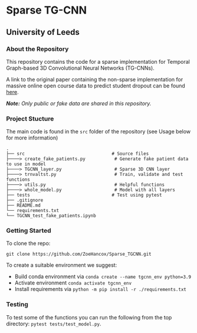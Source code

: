 # Sparse TG-CNN
## University of Leeds

### About the Repository

This repository contains the code for a sparse implementation for Temporal Graph-based 3D Convolutional Neural Networks (TG-CNNs). 

A link to the original paper containing the non-sparse implementation for massive online open course data to predict student dropout can be found [here](https://link.springer.com/chapter/10.1007/978-3-031-16564-1_34).

_**Note:** Only public or fake data are shared in this repository._

### Project Stucture

The main code is found in the `src` folder of the repository (see Usage below for more information)

```
.
├── src                                 # Source files
├────> create_fake_patients.py           # Generate fake patient data to use in model
├────> TGCNN_layer.py                    # Sparse 3D CNN layer 
├────> trnvaltst.py                      # Train, validate and test functions
├────> utils.py                          # Helpful functions
├────> whole_model.py                    # Model with all layers
├── tests                               # Test using pytest
├── .gitignore
├── README.md
└── requirements.txt
└── TGCNN_test_fake_patients.ipynb
```

### Getting Started

To clone the repo:

`git clone https://github.com/ZoeHancox/Sparse_TGCNN.git`

To create a suitable environment we suggest:
- Build conda environment via `conda create --name tgcnn_env python=3.9`
- Activate environment `conda activate tgcnn_env`
- Install requirements via `python -m pip install -r ./requirements.txt`

### Testing

To test some of the functions you can run the following from the top directory:
`pytest tests/test_model.py`.
